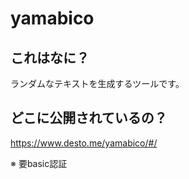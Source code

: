 # yamabico

## これはなに？
ランダムなテキストを生成するツールです。

## どこに公開されているの？

https://www.desto.me/yamabico/#/

※ 要basic認証
